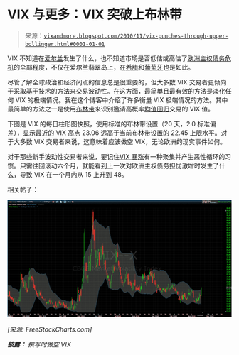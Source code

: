 <!--yml

分类：未分类

日期：2024-05-18 16:58:41

-->

# VIX 与更多：VIX 突破上布林带

> 来源：[`vixandmore.blogspot.com/2010/11/vix-punches-through-upper-bollinger.html#0001-01-01`](http://vixandmore.blogspot.com/2010/11/vix-punches-through-upper-bollinger.html#0001-01-01)

VIX 不知道在[爱尔兰](http://vixandmore.blogspot.com/search/label/Ireland)发生了什么，也不知道市场是否低估或高估了[欧洲主权债务危机](http://vixandmore.blogspot.com/search/label/European%20sovereign%20debt%20crisis)的全部程度，不仅在爱尔兰翡翠岛上，在[希腊](http://vixandmore.blogspot.com/search/label/Greece)和[葡萄牙](http://vixandmore.blogspot.com/search/label/Portugal)也是如此。

尽管了解全球政治和经济闪点的信息总是很重要的，但大多数 VIX 交易者更倾向于采取基于技术的方法来交易波动性。在这方面，最简单且最有效的方法是淡化任何 VIX 的极端情况。我在这个博客中介绍了许多衡量 VIX 极端情况的方法。其中最简单的方法之一是使用[布林带](http://vixandmore.blogspot.com/search/label/Bollinger%20bands)来识别邀请高概率[均值回归](http://vixandmore.blogspot.com/search/label/mean%20reversion)交易的 VIX 值。

下图是 VIX 的每日柱形图快照，使用标准的布林带设置（20 天，2.0 标准偏差），显示最近的 VIX 高点 23.06 远高于当前布林带设置的 22.45 上限水平。对于大多数 VIX 交易者来说，这意味着应该做空 VIX，无论欧洲的现实事件如何。

对于那些新手波动性交易者来说，要记住[VIX 暴涨](http://vixandmore.blogspot.com/search/label/VIX%20spikes)有一种聚集并产生恶性循环的习惯。只需往回滚动六个月，就能看到上一次对欧洲主权债务担忧激增时发生了什么，导致 VIX 在一个月内从 15 上升到 48。

相关帖子：

![](img/66096444881fbe517066fe611d2c9dfa.png)

*[来源: FreeStockCharts.com]*

***披露：*** *撰写时做空 VIX*
